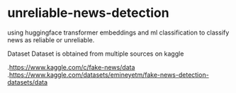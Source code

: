 # unreliable-news-detection
using huggingface transformer embeddings and ml classification to classify news as reliable or unreliable.

Dataset 
Dataset is obtained from multiple sources on kaggle

.https://www.kaggle.com/c/fake-news/data 
.https://www.kaggle.com/datasets/emineyetm/fake-news-detection-datasets/data


